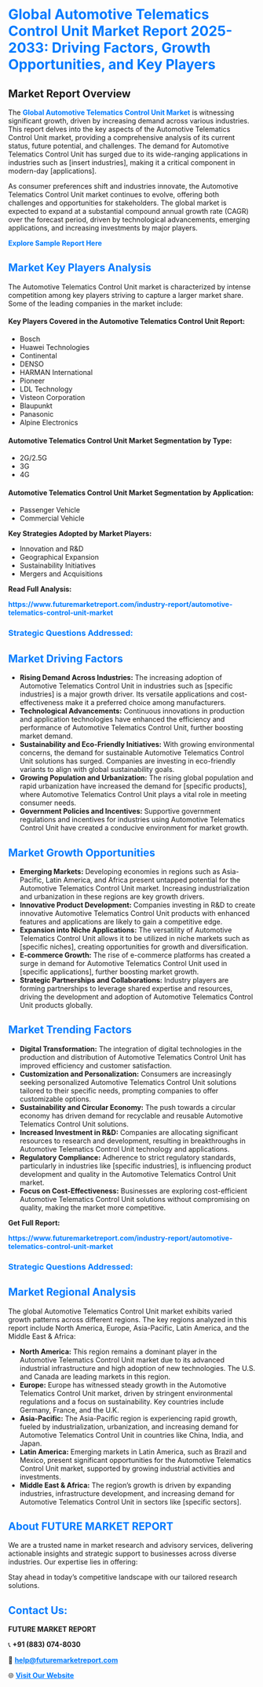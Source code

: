 <h1 style="color: #007BFF;">Global Automotive Telematics Control Unit Market Report 2025-2033: Driving Factors, Growth Opportunities, and Key Players</h1>

<section id="overview">
<h2>Market Report Overview</h2>
<p>The <a href="https://www.futuremarketreport.com/industry-report/automotive-telematics-control-unit-market" style="color: #007BFF; text-decoration: none;"><strong>Global Automotive Telematics Control Unit Market</strong></a> is witnessing significant growth, driven by increasing demand across various industries. This report delves into the key aspects of the Automotive Telematics Control Unit market, providing a comprehensive analysis of its current status, future potential, and challenges. The demand for Automotive Telematics Control Unit has surged due to its wide-ranging applications in industries such as [insert industries], making it a critical component in modern-day [applications].</p>
<p>As consumer preferences shift and industries innovate, the Automotive Telematics Control Unit market continues to evolve, offering both challenges and opportunities for stakeholders. The global market is expected to expand at a substantial compound annual growth rate (CAGR) over the forecast period, driven by technological advancements, emerging applications, and increasing investments by major players.</p>
</section>

<section id="overview">
<p><a href="https://www.futuremarketreport.com/request-sample/reportId=87145" style="color: #007BFF; text-decoration: none;"><strong>Explore Sample Report Here</strong></a></p>
</section>

<section id="key-players">
<h2 style="color: #007BFF;">Market Key Players Analysis</h2>
<p>The Automotive Telematics Control Unit market is characterized by intense competition among key players striving to capture a larger market share. Some of the leading companies in the market include:</p>
<h4>Key Players Covered in the Automotive Telematics Control Unit Report:</h4>
<ul><li>Bosch</li><li>Huawei Technologies</li><li>Continental</li><li>DENSO</li><li>HARMAN International</li><li>Pioneer</li><li>LDL Technology</li><li>Visteon Corporation</li><li>Blaupunkt</li><li>Panasonic</li><li>Alpine Electronics</li></ul>
<h4>Automotive Telematics Control Unit Market Segmentation by Type:</h4>
<ul><li>2G/2.5G</li><li>3G</li><li>4G</li></ul>

<h4>Automotive Telematics Control Unit Market Segmentation by Application:</h4>
<ul><li>Passenger Vehicle</li><li>Commercial Vehicle</li></ul>
<p><strong>Key Strategies Adopted by Market Players:</strong></p>
<ul>
<li>Innovation and R&D</li>
<li>Geographical Expansion</li>
<li>Sustainability Initiatives</li>
<li>Mergers and Acquisitions</li>
</ul>
</section>

<section>
<p><strong>Read Full Analysis: </strong></p><a href="https://www.futuremarketreport.com/industry-report/automotive-telematics-control-unit-market" style="color: #007BFF; text-decoration: none;"><strong>https://www.futuremarketreport.com/industry-report/automotive-telematics-control-unit-market</strong></a>
<h3 style="color: #007BFF;">Strategic Questions Addressed:</h3>
</section>

<section id="driving-factors">
<h2 style="color: #007BFF;">Market Driving Factors</h2>
<ul>
<li><strong>Rising Demand Across Industries:</strong> The increasing adoption of Automotive Telematics Control Unit in industries such as [specific industries] is a major growth driver. Its versatile applications and cost-effectiveness make it a preferred choice among manufacturers.</li>
<li><strong>Technological Advancements:</strong> Continuous innovations in production and application technologies have enhanced the efficiency and performance of Automotive Telematics Control Unit, further boosting market demand.</li>
<li><strong>Sustainability and Eco-Friendly Initiatives:</strong> With growing environmental concerns, the demand for sustainable Automotive Telematics Control Unit solutions has surged. Companies are investing in eco-friendly variants to align with global sustainability goals.</li>
<li><strong>Growing Population and Urbanization:</strong> The rising global population and rapid urbanization have increased the demand for [specific products], where Automotive Telematics Control Unit plays a vital role in meeting consumer needs.</li>
<li><strong>Government Policies and Incentives:</strong> Supportive government regulations and incentives for industries using Automotive Telematics Control Unit have created a conducive environment for market growth.</li>
</ul>
</section>

<section id="growth-opportunities">
<h2 style="color: #007BFF;">Market Growth Opportunities</h2>
<ul>
<li><strong>Emerging Markets:</strong> Developing economies in regions such as Asia-Pacific, Latin America, and Africa present untapped potential for the Automotive Telematics Control Unit market. Increasing industrialization and urbanization in these regions are key growth drivers.</li>
<li><strong>Innovative Product Development:</strong> Companies investing in R&D to create innovative Automotive Telematics Control Unit products with enhanced features and applications are likely to gain a competitive edge.</li>
<li><strong>Expansion into Niche Applications:</strong> The versatility of Automotive Telematics Control Unit allows it to be utilized in niche markets such as [specific niches], creating opportunities for growth and diversification.</li>
<li><strong>E-commerce Growth:</strong> The rise of e-commerce platforms has created a surge in demand for Automotive Telematics Control Unit used in [specific applications], further boosting market growth.</li>
<li><strong>Strategic Partnerships and Collaborations:</strong> Industry players are forming partnerships to leverage shared expertise and resources, driving the development and adoption of Automotive Telematics Control Unit products globally.</li>
</ul>
</section>

<section id="trending-factors">
<h2 style="color: #007BFF;">Market Trending Factors</h2>
<ul>
<li><strong>Digital Transformation:</strong> The integration of digital technologies in the production and distribution of Automotive Telematics Control Unit has improved efficiency and customer satisfaction.</li>
<li><strong>Customization and Personalization:</strong> Consumers are increasingly seeking personalized Automotive Telematics Control Unit solutions tailored to their specific needs, prompting companies to offer customizable options.</li>
<li><strong>Sustainability and Circular Economy:</strong> The push towards a circular economy has driven demand for recyclable and reusable Automotive Telematics Control Unit solutions.</li>
<li><strong>Increased Investment in R&D:</strong> Companies are allocating significant resources to research and development, resulting in breakthroughs in Automotive Telematics Control Unit technology and applications.</li>
<li><strong>Regulatory Compliance:</strong> Adherence to strict regulatory standards, particularly in industries like [specific industries], is influencing product development and quality in the Automotive Telematics Control Unit market.</li>
<li><strong>Focus on Cost-Effectiveness:</strong> Businesses are exploring cost-efficient Automotive Telematics Control Unit solutions without compromising on quality, making the market more competitive.</li>
</ul>
</section>

<section>
<p><strong>Get Full Report: </strong></p><a href="https://www.futuremarketreport.com/industry-report/automotive-telematics-control-unit-market" style="color: #007BFF; text-decoration: none;"><strong>https://www.futuremarketreport.com/industry-report/automotive-telematics-control-unit-market</strong></a>
<h3 style="color: #007BFF;">Strategic Questions Addressed:</h3>
</section>


<section id="regional-analysis">
<h2 style="color: #007BFF;">Market Regional Analysis</h2>
<p>The global Automotive Telematics Control Unit market exhibits varied growth patterns across different regions. The key regions analyzed in this report include North America, Europe, Asia-Pacific, Latin America, and the Middle East & Africa:</p>
<ul>
<li><strong>North America:</strong> This region remains a dominant player in the Automotive Telematics Control Unit market due to its advanced industrial infrastructure and high adoption of new technologies. The U.S. and Canada are leading markets in this region.</li>
<li><strong>Europe:</strong> Europe has witnessed steady growth in the Automotive Telematics Control Unit market, driven by stringent environmental regulations and a focus on sustainability. Key countries include Germany, France, and the U.K.</li>
<li><strong>Asia-Pacific:</strong> The Asia-Pacific region is experiencing rapid growth, fueled by industrialization, urbanization, and increasing demand for Automotive Telematics Control Unit in countries like China, India, and Japan.</li>
<li><strong>Latin America:</strong> Emerging markets in Latin America, such as Brazil and Mexico, present significant opportunities for the Automotive Telematics Control Unit market, supported by growing industrial activities and investments.</li>
<li><strong>Middle East & Africa:</strong> The region’s growth is driven by expanding industries, infrastructure development, and increasing demand for Automotive Telematics Control Unit in sectors like [specific sectors].</li>
</ul>
</section>

<footer>
<h2 style="color: #007BFF;">About FUTURE MARKET REPORT</h2>
<p>We are a trusted name in market research and advisory services, delivering actionable insights and strategic support to businesses across diverse industries. Our expertise lies in offering:</p>

<p>Stay ahead in today’s competitive landscape with our tailored research solutions.</p>

<h2 style="color: #007BFF;">Contact Us:</h2>
<p><strong>FUTURE MARKET REPORT</strong></p>
<p>📞 <strong>+91 (883) 074-8030</strong></p>
<p>📧 <strong><a href="mailto:help@futuremarketreport.com" style="color: #007BFF;">help@futuremarketreport.com</a></strong></p>
<p>🌐 <strong><a href="https://www.futuremarketreport.com/" style="color: #007BFF;">Visit Our Website</a></strong></p>
</footer>